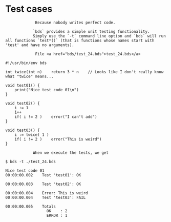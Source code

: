 # Test cases
				 Because nobody writes perfect code. 

				`bds` provides a simple unit testing functionality. 
				Simply use the `-t` command line option and `bds` will run all functions `test*()` (that is functions whose names start with 'test' and have no arguments).
	
				 File <a href="bds/test_24.bds">test_24.bds</a>
```
#!/usr/bin/env bds

int twice(int n)    return 3 * n    // Looks like I don't really know what "twice" means...

void test01() {
    print("Nice test code 01\n")
}

void test02() {
    i := 1
    i++
    if( i != 2 )    error("I can't add")
}

void test03() {
    i := twice( 1 )
    if( i != 2 )    error("This is weird")
}
```

				When we execute the tests, we get
```
$ bds -t ./test_24.bds 

Nice test code 01
00:00:00.002	Test 'test01': OK

00:00:00.003	Test 'test02': OK

00:00:00.004	Error: This is weird
00:00:00.004	Test 'test03': FAIL

00:00:00.005	Totals
                  OK    : 2
                  ERROR : 1

```
			

